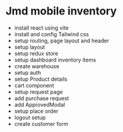 # Jmd mobile inventory

- install react using vite
- install and config Tailwind css
- setup routing, page layout and header
- setup layout
- setup redux store
- setup dashboard inventory items
- create warehouse
- setup auth
- setup Product details
- cart component
- setup request page
- add purchase request
- add ApprovedModal
- setup place order
- logout setup
- create customer form